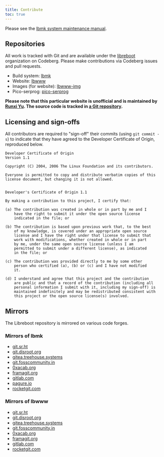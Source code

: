 ```yaml
---
title: Contribute
toc: true
---
```


Please see the [lbmk system maintenance manual](../maintain/).

## Repositories

All work is tracked with Git and are available under the
[libreboot](https://codeberg.org/libreboot/) organization on Codeberg. Please
make contributions via Codeberg issues and pull requests.

* Build system: [lbmk](https://codeberg.org/libreboot/lbmk)
* Website: [lbwww](https://codeberg.org/libreboot/lbwww)
* Images (for website): [lbwww-img](https://codeberg.org/libreboot/lbwww-img)
* Pico-serprog: [pico-serprog](https://codeberg.org/libreboot/pico-serprog)

**Please note that this particular website is unofficial and is maintained by
[Runxi Yu](https://runxiyu.org). The source code is tracked in [a Git
repository](https://git.runxiyu.org/lbwwwr.git/).**


## Licensing and sign-offs

All contributors are required to "sign-off" their commits (using `git commit
-s`) to indicate that they have agreed to the Developer Certificate of Origin,
reproduced below.

```
Developer Certificate of Origin
Version 1.1

Copyright (C) 2004, 2006 The Linux Foundation and its contributors.

Everyone is permitted to copy and distribute verbatim copies of this
license document, but changing it is not allowed.


Developer's Certificate of Origin 1.1

By making a contribution to this project, I certify that:

(a) The contribution was created in whole or in part by me and I
    have the right to submit it under the open source license
    indicated in the file; or

(b) The contribution is based upon previous work that, to the best
    of my knowledge, is covered under an appropriate open source
    license and I have the right under that license to submit that
    work with modifications, whether created in whole or in part
    by me, under the same open source license (unless I am
    permitted to submit under a different license), as indicated
    in the file; or

(c) The contribution was provided directly to me by some other
    person who certified (a), (b) or (c) and I have not modified
    it.

(d) I understand and agree that this project and the contribution
    are public and that a record of the contribution (including all
    personal information I submit with it, including my sign-off) is
    maintained indefinitely and may be redistributed consistent with
    this project or the open source license(s) involved.
```

## Mirrors

The Libreboot repository is mirrored on various code forges.

### Mirrors of lbmk

* [git.sr.ht](https://git.sr.ht/~libreboot/lbmk)
* [git.disroot.org](https://git.disroot.org/libreboot/lbmk)
* [gitea.treehouse.systems](https://gitea.treehouse.systems/libreboot/lbmk)
* [git.fosscommunity.in](https://git.fosscommunity.in/libreboot/lbmk)
* [0xacab.org](https://0xacab.org/libreboot/lbmk/)
* [framagit.org](https://framagit.org/libreboot/libreboot)
* [gitlab.com](https://gitlab.com/libreboot/lbmk)
* [pagure.io](https://pagure.io/libreboot)
* [rocketgit.com](https://rocketgit.com/libreboot/libreboot)


### Mirrors of lbwww

* [git.sr.ht](https://git.sr.ht/~libreboot/lbwww)
* [git.disroot.org](https://git.disroot.org/libreboot/lbwww)
* [gitea.treehouse.systems](https://gitea.treehouse.systems/libreboot/lbwww)
* [git.fosscommunity.in](https://git.fosscommunity.in/libreboot/lbwww)
* [0xacab.org](https://0xacab.org/libreboot/lbwww)
* [framagit.org](https://framagit.org/libreboot/lbwww/)
* [gitlab.com](https://gitlab.com/libreboot/lbwww)
* [rocketgit.com](https://rocketgit.com/libreboot/lbwww)

